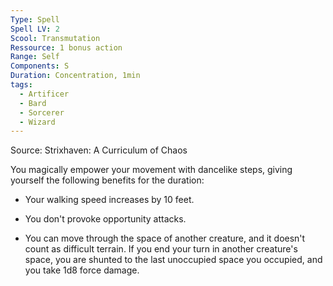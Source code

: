 ```yaml
---
Type: Spell
Spell LV: 2
Scool: Transmutation
Ressource: 1 bonus action
Range: Self
Components: S
Duration: Concentration, 1min
tags:
  - Artificer
  - Bard
  - Sorcerer
  - Wizard
---
```

Source: Strixhaven: A Curriculum of Chaos

You magically empower your movement with dancelike steps, giving yourself the following benefits for the duration:

- Your walking speed increases by 10 feet.

- You don't provoke opportunity attacks.

- You can move through the space of another creature, and it doesn't count as difficult terrain. If you end your turn in another creature's space, you are shunted to the last unoccupied space you occupied, and you take 1d8 force damage.